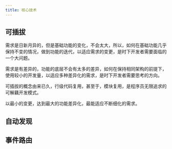 ```yaml
---
title: 核心技术
---
```


## 可插拔

需求是日新月异的，但是基础功能的变化，不会太大，所以，如何在基础功能几乎保持不变的情况，做到功能的迭代，以适应需求的变更，是时下开发者需要面临的一个大问题。

需求是有差异的，功能的底层不会有太多的差异，如何在保持相同架构的前提下，使用较小的开发量，以适应多种差异化的需求，是时下开发者需要思考的方向。

可插拔的概念由来已久，行级代码复用，甚至于，模块复用，是程序员无限追求的可解藕开发模式。

以最小的变更，达到最大的功能差异化，最能适应不断细化的需求。

## 自动发现

## 事件路由
